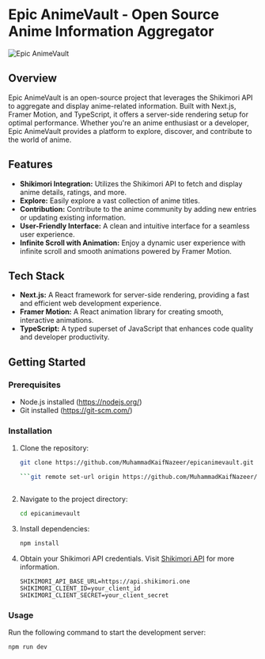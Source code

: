 # Epic AnimeVault - Open Source Anime Information Aggregator

![Epic AnimeVault](public/ScreenShots/epic_animevault.png)

## Overview

Epic AnimeVault is an open-source project that leverages the Shikimori API to aggregate and display anime-related information. Built with Next.js, Framer Motion, and TypeScript, it offers a server-side rendering setup for optimal performance. Whether you're an anime enthusiast or a developer, Epic AnimeVault provides a platform to explore, discover, and contribute to the world of anime.

## Features

- **Shikimori Integration:** Utilizes the Shikimori API to fetch and display anime details, ratings, and more.
- **Explore:** Easily explore a vast collection of anime titles.
- **Contribution:** Contribute to the anime community by adding new entries or updating existing information.
- **User-Friendly Interface:** A clean and intuitive interface for a seamless user experience.
- **Infinite Scroll with Animation:** Enjoy a dynamic user experience with infinite scroll and smooth animations powered by Framer Motion.

## Tech Stack

- **Next.js:** A React framework for server-side rendering, providing a fast and efficient web development experience.
- **Framer Motion:** A React animation library for creating smooth, interactive animations.
- **TypeScript:** A typed superset of JavaScript that enhances code quality and developer productivity.

## Getting Started

### Prerequisites

- Node.js installed (https://nodejs.org/)
- Git installed (https://git-scm.com/)

### Installation

1. Clone the repository:

    ```bash
    git clone https://github.com/MuhammadKaifNazeer/epicanimevault.git

    ```git remote set-url origin https://github.com/MuhammadKaifNazeer/epicanimevault.git



2. Navigate to the project directory:

    ```bash
    cd epicanimevault
    ```

3. Install dependencies:

    ```bash
    npm install
    ```

4. Obtain your Shikimori API credentials. Visit [Shikimori API](https://shikimori.one/api) for more information.

    ```env
    SHIKIMORI_API_BASE_URL=https://api.shikimori.one
    SHIKIMORI_CLIENT_ID=your_client_id
    SHIKIMORI_CLIENT_SECRET=your_client_secret
    ```

### Usage

Run the following command to start the development server:

```bash
npm run dev

